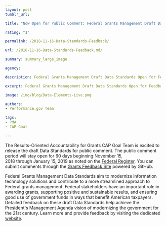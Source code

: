 ```yaml
---
layout: post
tumblr_url:

title: "Now Open for Public Comment: Federal Grants Management Draft Data Standards"

rating: "1"

permalink: /2018-11-16-Data-Standards-Feedback/

url: /2018-11-16-Data-Standards-Feedback.md/

summary: summary_large_image

agency:

description: Federal Grants Management Draft Data Standards Open for Feedback

excerpt: Federal Grants Management Draft Data Standards Open for Feedback

image: /img/blog/Data-Elements-Live.png

authors:
- Performance.gov Team

tags:
- PMA
- CAP Goal

---
```


The Results-Oriented Accountability for Grants CAP Goal Team is excited to release the draft Data Standards for public comment. The public comment period will stay open for 60 days beginning November 15, 2018 through January 15, 2019 as noted on the [Federal Register](https://www.federalregister.gov/documents/2018/11/16/2018-24927/draft-federal-grants-management-data-standards-for-feedback). You can submit comments through the [Grants Feedback Site](https://grantsfeedback.cfo.gov/index.html) powered by GitHub.

Federal Grants Management Data Standards aim to modernize information technology solutions and contribute to a more streamlined approach to Federal grants management. Federal stakeholders have an important role in awarding grants, supporting positive and sustainable results, and ensuring good use of government funds in ways that benefit American taxpayers. Detailed feedback on these draft Data Standards help achieve the President's Management Agenda vision of modernizing the government for the 21st century. Learn more and provide feedback by visiting the dedicated [website](https://grantsfeedback.cfo.gov/).

